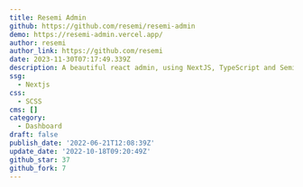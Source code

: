 ```yaml
---
title: Resemi Admin
github: https://github.com/resemi/resemi-admin
demo: https://resemi-admin.vercel.app/
author: resemi
author_link: https://github.com/resemi
date: 2023-11-30T07:17:49.339Z
description: A beautiful react admin, using NextJS, TypeScript and SemiDesign.
ssg:
  - Nextjs
css:
  - SCSS
cms: []
category:
  - Dashboard
draft: false
publish_date: '2022-06-21T12:08:39Z'
update_date: '2022-10-18T09:20:49Z'
github_star: 37
github_fork: 7
---
```

